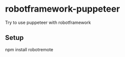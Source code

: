 # robotframework-puppeteer
Try to use puppeteer with robotframework

## Setup 
npm install robotremote
